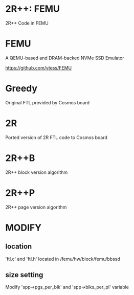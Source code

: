 # 2R++: FEMU
2R++ Code in FEMU

# FEMU
A QEMU-based and DRAM-backed NVMe SSD Emulator

https://github.com/vtess/FEMU

# Greedy
Original FTL provided by Cosmos board

# 2R
Ported version of 2R FTL code to Cosmos board

# 2R++B
2R++ block version algorithm

# 2R++P
2R++ page version algorithm

# MODIFY
## location
'ftl.c' and 'ftl.h' located in /femu/hw/block/femu/bbssd
## size setting
Modify 'spp->pgs_per_blk' and 'spp->blks_per_pl' variable
